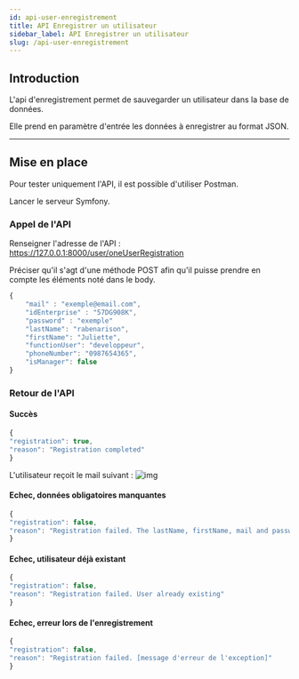 ```yaml
---
id: api-user-enregistrement
title: API Enregistrer un utilisateur
sidebar_label: API Enregistrer un utilisateur
slug: /api-user-enregistrement
---
```


## Introduction

L'api d'enregistrement permet de sauvegarder un utilisateur dans la base de données.

Elle prend en paramètre d'entrée les données à enregistrer au format JSON.

---

## Mise en place
Pour tester uniquement l'API, il est possible d'utiliser Postman.

Lancer le serveur Symfony.

### Appel de l'API
Renseigner l'adresse de l'API : https://127.0.0.1:8000/user/oneUserRegistration

Préciser qu'il s'agt d'une méthode POST afin qu'il puisse prendre en compte les éléments noté dans le body.
```typescript
{
    "mail" : "exemple@email.com",
    "idEnterprise" : "57DG908K",
    "password" : "exemple"
    "lastName": "rabenarison",
    "firstName": "Juliette",
    "functionUser": "developpeur",
    "phoneNumber": "0987654365",
    "isManager": false
}
```

### Retour de l'API
#### Succès
```typescript
{
"registration": true,
"reason": "Registration completed"
}
```
L'utilisateur reçoit le mail suivant :
![img](/img/mail_bienvenue.png)

#### Echec, données obligatoires manquantes
```typescript
{
"registration": false,
"reason": "Registration failed. The lastName, firstName, mail and password are required"
}
```

#### Echec, utilisateur déjà existant
```typescript
{
"registration": false,
"reason": "Registration failed. User already existing"
}
```

#### Echec, erreur lors de l'enregistrement
```typescript
{
"registration": false,
"reason": "Registration failed. [message d'erreur de l'exception]"
}
```
